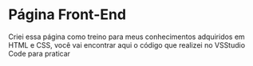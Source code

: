 <h1>Página Front-End</h1>
<p>Criei essa página como treino para meus conhecimentos adquiridos em HTML e CSS, você vai encontrar aqui o código que realizei no VSStudio Code para praticar</p>
